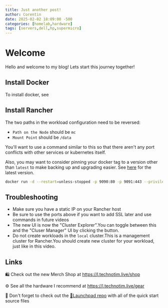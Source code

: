 ```yaml
---
title: Just another post!
author: Corentin
date: 2025-02-02 18:09:00 -500
categories: [homelab,hardware]
tags: [servers,dell,hp,supermicro]
---
```


# Welcome

Hello and welcome to my blog! Lets start this journey together!

## Install Docker

To install docker, see 

## Install Rancher

The two paths in the workload configuration need to be reversed:

- `Path on the Node` should be `mc`
- `Mount Point` should be `/data`

You'll want to use a command similar to this so that there aren't any port conflicts with other services or kubernetes itself.

Also, you may want to consider pinning your docker tag to a version other than `latest` to make backing up and upgrading easier. See [here](https://github.com/rancher/rancher/tags) for the latest version.

```bash
docker run -d --restart=unless-stopped -p 9090:80 -p 9091:443 --privileged -v /opt/rancher:/var/lib/rancher --name=rancher_docker_server rancher/rancher:latest
```

## Troubleshooting

- Make sure you have a static IP on your Rancher host
- Be sure to use the ports above if you want to add SSL later and use commands in future videos
- The new UI is now the "Cluster Explorer".You can toggle between this and the "Cluser Manager" UI by clicking the button.
- Do not create workloads in the `local` cluster.This is a management cluster for Rancher.You should create new cluster for your workload, just like in this video.

## Links

🛍️ Check out the new Merch Shop at <https://l.technotim.live/shop>

⚙️ See all the hardware I recommend at <https://l.technotim.live/gear>

🚀 Don't forget to check out the [🚀Launchpad repo](https://l.technotim.live/quick-start) with all of the quick start source files